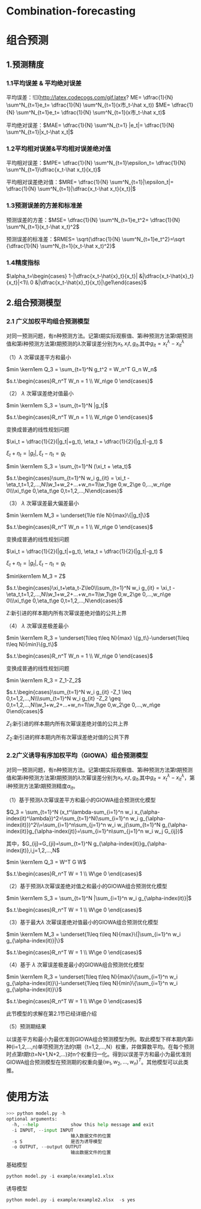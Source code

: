 
# Combination-forecasting
# 组合预测
## 1.预测精度

### 1.1平均误差 & 平均绝对误差

平均误差：![](http://latex.codecogs.com/gif.latex? ME= \dfrac{1}{N} \sum^N_{t=1}e_t= \dfrac{1}{N} \sum^N_{t=1}(x市_t-\hat x_t))
$ME= \dfrac{1}{N} \sum^N_{t=1}e_t= \dfrac{1}{N} \sum^N_{t=1}(x市_t-\hat x_t)$

平均绝对误差：$MAE= \dfrac{1}{N} \sum^N_{t=1} |e_t|= \dfrac{1}{N} \sum^N_{t=1}|x_t-\hat x_t|$

### 1.2平均相对误差&平均相对误差绝对值

平均相对误差：$MPE= \dfrac{1}{N} \sum^N_{t=1}\epsilon_t= \dfrac{1}{N} \sum^N_{t=1}\dfrac{x_t-\hat x_t}{x_t}$

平均相对误差绝对值：$MRE= \dfrac{1}{N} \sum^N_{t=1}|\epsilon_t|= \dfrac{1}{N} \sum^N_{t=1}|\dfrac{x_t-\hat x_t}{x_t}|$

### 1.3预测误差的方差和标准差

预测误差的方差：$MSE= \dfrac{1}{N} \sum^N_{t=1}e_t^2= \dfrac{1}{N} \sum^N_{t=1}(x_t-\hat x_t)^2$

预测误差的标准差：$RMES= \sqrt{\dfrac{1}{N} \sum^N_{t=1}e_t^2}=\sqrt {\dfrac{1}{N} \sum^N_{t=1}(x_t-\hat x_t)^2}$

### 1.4精度指标

$\alpha_t=\begin{cases} 1-|\dfrac{x_t-\hat{x}_t}{x_t}| &|\dfrac{x_t-\hat{x}_t}{x_t}|<1\\ 0 &|\dfrac{x_t-\hat{x}_t}{x_t}|\ge1\end{cases}$

## 2.组合预测模型

### 2.1 广义加权平均组合预测模型

对同一预测问题，有n种预测方法。记第t期实际观察值、第i种预测方法第t期预测值和第i种预测方法第t期预测的$\lambda$次幂误差分别为$x_t,x_it,g_{it},$其中$g_{it} = x_t^\lambda-x_{it}^\lambda$

（1）$\lambda$ 次幂误差平方和最小

$min \kern1em Q_3 = \sum_{t=1}^N g_t^2 = W_n^T G_n W_n$

$s.t.\begin{cases}R_n^T W_n = 1 \\ W_n\ge 0 \end{cases}$

（2） $\lambda$ 次幂误差绝对值最小

$min \kern1em S_3 = \sum_{t=1}^N |g_t|$

$s.t.\begin{cases}R_n^T W_n = 1 \\ W_n\ge 0 \end{cases}$

变换成普通的线性规划问题

$\xi_t = \dfrac{1}{2}(|g_t|+g_t), \eta_t = \dfrac{1}{2}(|g_t|-g_t) $

$\xi_t + \eta_t =|g_t|,\xi_t - \eta_t =g_t$

$min \kern1em S_3 = \sum_{t=1}^N (\xi_t + \eta_t)$

$s.t.\begin{cases}\sum_{t=1}^N w_i g_{it} = \xi_t - \eta_t,t=1,2,...,N\\w_1+w_2+...+w_n=1\\w_1\ge 0,w_2\ge 0,...,w_n\ge 0\\\xi_t\ge 0,\eta_t\ge 0,t=1,2,...,N\end{cases}$

（3）  $\lambda$ 次幂误差最大偏差最小

$min \kern1em M_3 = \underset{1\le t\le N}{max}\{|g_t|\}$

$s.t.\begin{cases}R_n^T W_n = 1 \\ W_n\ge 0 \end{cases}$

变换成普通的线性规划问题

$\xi_t = \dfrac{1}{2}(|g_t|+g_t), \eta_t = \dfrac{1}{2}(|g_t|-g_t) $

$\xi_t + \eta_t =|g_t|,\xi_t - \eta_t =g_t$

$min\kern1em M_3 = Z$

$s.t.\begin{cases}\xi_t+\eta_t-Z\le0\\\sum_{t=1}^N w_i g_{it} = \xi_t - \eta_t,t=1,2,...,N\\w_1+w_2+...+w_n=1\\w_1\ge 0,w_2\ge 0,...,w_n\ge 0\\\xi_t\ge 0,\eta_t\ge 0,t=1,2,...,N\end{cases}$

Z:新引进的样本期内所有次幂误差绝对值的公共上界

（4）  $\lambda$ 次幂误差极差最小

$min \kern1em R_3 = \underset{1\leq t\leq N}{max} \{g_t\}-\underset{1\leq t\leq N}{min}\{g_t\}$

$s.t.\begin{cases}R_n^T W_n = 1 \\ W_n\ge 0 \end{cases}$

变换成普通的线性规划问题

$min \kern1em R_3 = Z_1-Z_2$

$s.t.\begin{cases}\sum_{t=1}^N w_i g_{it} -Z_1 \leq 0,t=1,2,...,N\\\sum_{t=1}^N w_i g_{it} -Z_2 \geq 0,t=1,2,...,N\\w_1+w_2+...+w_n=1\\w_1\ge 0,w_2\ge 0,...,w_n\ge 0\end{cases}$

$Z_1$:新引进的样本期内所有次幂误差绝对值的公共上界

$Z_2$:新引进的样本期内所有次幂误差绝对值的公共下界

### 2.2广义诱导有序加权平均（GIOWA）组合预测模型

对同一预测问题，有n种预测方法。记第t期实际观察值、第i种预测方法第t期预测值和第i种预测方法第t期预测的$\lambda$次幂误差分别为$x_t,x_it,g_{it},$其中$g_{it} = x_t^\lambda-x_{it}^\lambda$，第i种预测方法第t期预测精度$\alpha_{it}$。

（1）基于预测$\lambda$次幂误差平方和最小的GIOWA组合预测优化模型

$Q_3 = \sum_{t=1}^N (x_t^\lambda-sum_{i=1}^n w_i x_{\alpha-index(it)^\lambda})^2=\sum_{t=1}^N(\sum_{i=1}^n w_i g_{\alpha-index(it)})^2\\=\sum_{i=1}^n\sum_{j=1}^n w_i w_j(\sum_{t=1}^N g_{\alpha-index(it)}g_{\alpha-index(jt)}=\sum_{i=1}^n\sum_{j=1}^n w_i w_j G_{ij})$

其中，$G_{ij}=G_{ji}=\sum_{t=1}^N g_{\alpha-index(it)}g_{\alpha-index(jt)},i,j=1,2,...,N$

$min \kern1em Q_3 = W^T G W$

$s.t.\begin{cases}R_n^T W = 1 \\ W\ge 0 \end{cases}$

（2）基于预测$\lambda$次幂误差绝对值之和最小的GIOWA组合预测优化模型

$min \kern1em S_3 = \sum_{t=1}^N |\sum_{i=1}^n w_i g_{\alpha-index(it)}|$

$s.t.\begin{cases}R_n^T W = 1 \\ W\ge 0 \end{cases}$

（3）基于最大$\lambda$ 次幂误差绝对值最小的GIOWA组合预测优化模型

$min \kern1em M_3 = \underset{1\leq t\leq N}{max}\{|\sum_{i=1}^n w_i g_{\alpha-index(it)}|\}$

$s.t.\begin{cases}R_n^T W = 1 \\ W\ge 0 \end{cases}$

（4）基于 $\lambda$ 次幂误差极差最小的GIOWA组合预测优化模型

$min \kern1em R_3 = \underset{1\leq t\leq N}{max}\{\sum_{i=1}^n w_i g_{\alpha-index(it)}\}-\underset{1\leq t\leq N}{min}\{\sum_{i=1}^n w_i g_{\alpha-index(it)}\}$

$s.t.\begin{cases}R_n^T W = 1 \\ W\ge 0 \end{cases}$

此节模型的求解在第2.1节已经详细介绍

（5）预测期结果

以误差平方和最小为最优准则GIOWA组合预测模型为例。取此模型下样本期内第i种(i=1,2,...,n)单项预测方法的t期（t=1,2,...,N）权重，并做算数平均。在每个预测时点第t期t(t=N+1,N+2,...)对n个权重归一化。得到以误差平方和最小为最优准则GIOWA组合预测模型在预测期的权重向量$(w_1,w_2,...,w_n)^T$。其他模型可以此类推。

# 使用方法
```python
>>> python model.py -h
optional arguments:
  -h, --help            show this help message and exit
  -i INPUT, --input INPUT
                        输入数据文件的位置
  -s S                  是否为诱导模型
  -o OUTPUT, --output OUTPUT
                        输出数据文件的位置
```
基础模型

```python
python model.py -i example/example1.xlsx
```
诱导模型
```python
python model.py -i example/example2.xlsx  -s yes

```

